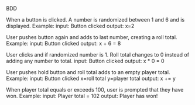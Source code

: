 BDD

When a button is clicked. A number is randomized between 1 and 6 and is displayed.
Example:
input:  Button clicked
output: x=2

User pushes button again and adds to last number, creating a roll total.
Example:
input:  Button clicked
output: x + 6 = 8

User clicks and if randomized number is 1. Roll total changes to 0 instead of adding any number to total.
input:  Button clicked
output: x * 0 = 0

User pushes hold button and roll total adds to an empty player total.
Example:
input: Button clicked x=roll total    y=player total
output: x += y

When player total equals or exceeds 100, user is prompted that they have won.
Example:
input: Player total = 102
output: Player has won!
